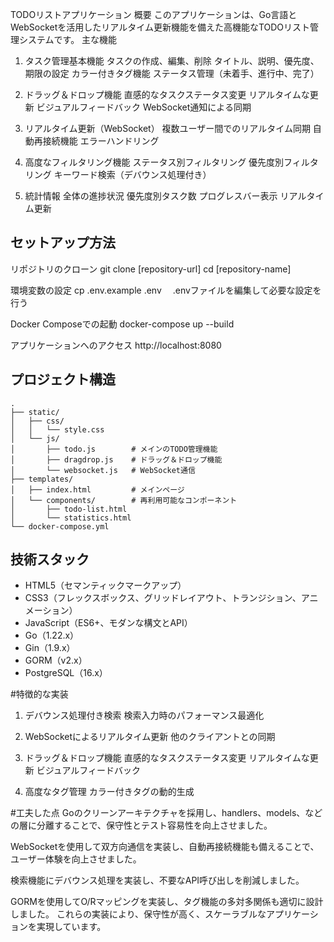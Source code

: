 TODOリストアプリケーション
概要
このアプリケーションは、Go言語とWebSocketを活用したリアルタイム更新機能を備えた高機能なTODOリスト管理システムです。
主な機能
1. タスク管理基本機能
タスクの作成、編集、削除
タイトル、説明、優先度、期限の設定
カラー付きタグ機能
ステータス管理（未着手、進行中、完了）

2. ドラッグ＆ドロップ機能
直感的なタスクステータス変更
リアルタイムな更新
ビジュアルフィードバック
WebSocket通知による同期

3. リアルタイム更新（WebSocket）
複数ユーザー間でのリアルタイム同期
自動再接続機能
エラーハンドリング

4. 高度なフィルタリング機能
ステータス別フィルタリング
優先度別フィルタリング
キーワード検索（デバウンス処理付き）

5. 統計情報
全体の進捗状況
優先度別タスク数
プログレスバー表示
リアルタイム更新


## セットアップ方法
リポジトリのクローン
git clone [repository-url]
cd [repository-name]

環境変数の設定
cp .env.example .env
　.envファイルを編集して必要な設定を行う

Docker Composeでの起動
docker-compose up --build

アプリケーションへのアクセス
http://localhost:8080



## プロジェクト構造
```
.
├── static/
│   ├── css/
│   │   └── style.css
│   └── js/
│       ├── todo.js        # メインのTODO管理機能
│       ├── dragdrop.js    # ドラッグ＆ドロップ機能
│       └── websocket.js   # WebSocket通信
├── templates/
│   ├── index.html         # メインページ
│   └── components/        # 再利用可能なコンポーネント
│       ├── todo-list.html
│       └── statistics.html
└── docker-compose.yml
```


## 技術スタック

  - HTML5（セマンティックマークアップ）
  - CSS3（フレックスボックス、グリッドレイアウト、トランジション、アニメーション）
  - JavaScript（ES6+、モダンな構文とAPI）
  - Go（1.22.x）
  - Gin（1.9.x）
  - GORM（v2.x）
  - PostgreSQL（16.x）


#特徴的な実装
1. デバウンス処理付き検索
検索入力時のパフォーマンス最適化

2. WebSocketによるリアルタイム更新
他のクライアントとの同期

3. ドラッグ＆ドロップ機能
直感的なタスクステータス変更
リアルタイムな更新
ビジュアルフィードバック

4. 高度なタグ管理
カラー付きタグの動的生成


#工夫した点
Goのクリーンアーキテクチャを採用し、handlers、models、などの層に分離することで、保守性とテスト容易性を向上させました。

WebSocketを使用して双方向通信を実装し、自動再接続機能も備えることで、ユーザー体験を向上させました。

検索機能にデバウンス処理を実装し、不要なAPI呼び出しを削減しました。

GORMを使用してO/Rマッピングを実装し、タグ機能の多対多関係も適切に設計しました。
これらの実装により、保守性が高く、スケーラブルなアプリケーションを実現しています。
